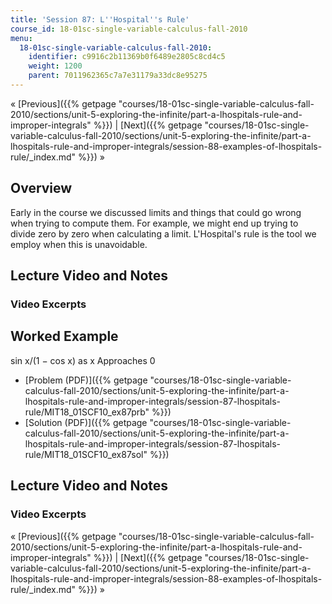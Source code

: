 ```yaml
---
title: 'Session 87: L''Hospital''s Rule'
course_id: 18-01sc-single-variable-calculus-fall-2010
menu:
  18-01sc-single-variable-calculus-fall-2010:
    identifier: c9916c2b11369b0f6489e2805c8cd4c5
    weight: 1200
    parent: 7011962365c7a7e31179a33dc8e95275
---
```

« [Previous]({{% getpage "courses/18-01sc-single-variable-calculus-fall-2010/sections/unit-5-exploring-the-infinite/part-a-lhospitals-rule-and-improper-integrals" %}}) | [Next]({{% getpage "courses/18-01sc-single-variable-calculus-fall-2010/sections/unit-5-exploring-the-infinite/part-a-lhospitals-rule-and-improper-integrals/session-88-examples-of-lhospitals-rule/_index.md" %}}) »

Overview
--------

Early in the course we discussed limits and things that could go wrong when trying to compute them. For example, we might end up trying to divide zero by zero when calculating a limit. L'Hospital's rule is the tool we employ when this is unavoidable.

Lecture Video and Notes
-----------------------

### Video Excerpts

Worked Example
--------------

sin x/(1 − cos x) as x Approaches 0

*   [Problem (PDF)]({{% getpage "courses/18-01sc-single-variable-calculus-fall-2010/sections/unit-5-exploring-the-infinite/part-a-lhospitals-rule-and-improper-integrals/session-87-lhospitals-rule/MIT18_01SCF10_ex87prb" %}})
*   [Solution (PDF)]({{% getpage "courses/18-01sc-single-variable-calculus-fall-2010/sections/unit-5-exploring-the-infinite/part-a-lhospitals-rule-and-improper-integrals/session-87-lhospitals-rule/MIT18_01SCF10_ex87sol" %}})

Lecture Video and Notes
-----------------------

### Video Excerpts

« [Previous]({{% getpage "courses/18-01sc-single-variable-calculus-fall-2010/sections/unit-5-exploring-the-infinite/part-a-lhospitals-rule-and-improper-integrals" %}}) | [Next]({{% getpage "courses/18-01sc-single-variable-calculus-fall-2010/sections/unit-5-exploring-the-infinite/part-a-lhospitals-rule-and-improper-integrals/session-88-examples-of-lhospitals-rule/_index.md" %}}) »